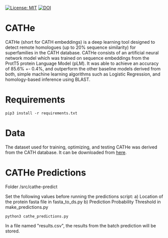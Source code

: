[![License: MIT](https://img.shields.io/badge/License-MIT-yellow.svg)](https://opensource.org/licenses/MIT) [![DOI](https://zenodo.org/badge/DOI/10.5281/zenodo.6327572.svg)](https://doi.org/10.5281/zenodo.6327572)



# CATHe

CATHe (short for CATH embeddings) is a deep learning tool designed to detect remote homologues (up to 20% sequence similarity) for superfamilies in the CATH database. CATHe consists of an artificial neural network model which was trained on sequence embeddings from the ProtT5 protein Language Model (pLM). It was able to achieve an accuracy of 85.6% +- 0.4%, and outperform the other baseline models derived from both, simple machine learning algorithms such as Logistic Regression, and homology-based inference using BLAST. 

# Requirements

```python3
pip3 install -r requirements.txt
```

# Data

The dataset used for training, optimizing, and testing CATHe was derived from the CATH database. It can be downloaded from [here](https://drive.google.com/drive/folders/1riUfeNMXghokq2Vy_T7j6IXSNxye7CvY?usp=sharing).

# CATHe Predictions

Folder /src/cathe-predict

Set the following values before running the predictions script: 
  a) Location of the protein fasta file in fasta_to_ds.py
  b) Prediction Probability Threshold in make_predictions.py

```python3
python3 cathe_predictions.py
```

In a file named "results.csv", the results from the batch prediction will be stored. 

